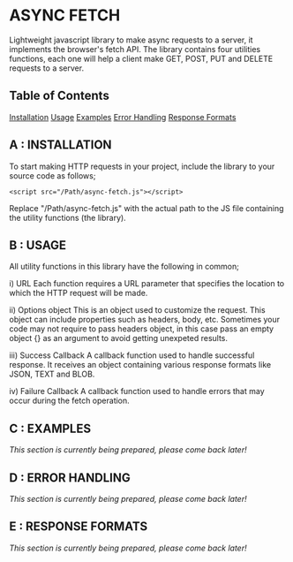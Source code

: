 # ASYNC FETCH
Lightweight javascript library to make async requests to a server, it implements the browser's fetch API.
The library contains four utilities functions, each one will help a client make GET, POST, PUT and DELETE requests to a server.

## Table of Contents
[Installation](#a--installation)
[Usage](#b--usage)
[Examples](#c--examples)
[Error Handling](#d--error-handling)
[Response Formats](#e--response-formats)

## A : INSTALLATION
To start making HTTP requests in your project, include the library to your source code as follows;

```<script src="/Path/async-fetch.js"></script>```

Replace "/Path/async-fetch.js" with the actual path to the JS file containing the utility functions (the library).

## B : USAGE
All utility functions in this library have the following in common;

i) URL
Each function requires a URL parameter that specifies the location to which the HTTP request will be made.

ii) Options object
This is an object used to customize the request. This object can include properties such as headers, body, etc.
Sometimes your code may not require to pass headers object, in this case pass an empty object {} as an argument to avoid getting unexpeted results.

iii) Success Callback
A callback function used to handle successful response. It receives an object containing various response formats like JSON, TEXT and BLOB.

iv) Failure Callback
A callback function used to handle errors that may occur during the fetch operation.

## C : EXAMPLES
_This section is currently being prepared, please come back later!_

## D : ERROR HANDLING
_This section is currently being prepared, please come back later!_

## E : RESPONSE FORMATS
_This section is currently being prepared, please come back later!_